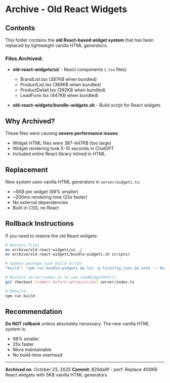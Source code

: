 # Archive - Old React Widgets

## Contents

This folder contains the **old React-based widget system** that has been replaced by lightweight vanilla HTML generators.

### Files Archived:

- **old-react-widgets/ui/** - React components (`.tsx` files)
  - BrandList.tsx (387KB when bundled)
  - ProductList.tsx (389KB when bundled)
  - ProductDetail.tsx (392KB when bundled)
  - LeadForm.tsx (447KB when bundled)

- **old-react-widgets/bundle-widgets.sh** - Build script for React widgets

## Why Archived?

These files were causing **severe performance issues**:
- Widget HTML files were 387-447KB (too large)
- Widget rendering took 5-10 seconds in ChatGPT
- Included entire React library inlined in HTML

## Replacement

New system uses vanilla HTML generators in `server/widgets.ts`:
- ~5KB per widget (98% smaller)
- ~200ms rendering time (25x faster)
- No external dependencies
- Built-in CSS, no React

## Rollback Instructions

If you need to restore the old React widgets:

```bash
# Restore files
mv archive/old-react-widgets/ui ./
mv archive/old-react-widgets/bundle-widgets.sh scripts/

# Update package.json build script
"build": "npm run bundle:widgets && tsc -p tsconfig.json && echo '✅ Build completed. Files:' && ls -la build/server/"

# Restore server/index.ts to use readWidgetHtml()
git checkout [commit-before-optimization] server/index.ts

# Rebuild
npm run build
```

## Recommendation

**Do NOT rollback** unless absolutely necessary. The new vanilla HTML system is:
- 98% smaller
- 25x faster
- More maintainable
- No build-time overhead

---

**Archived on**: October 23, 2025
**Commit**: 829da9f - perf: Replace 400KB React widgets with 5KB vanilla HTML generators
